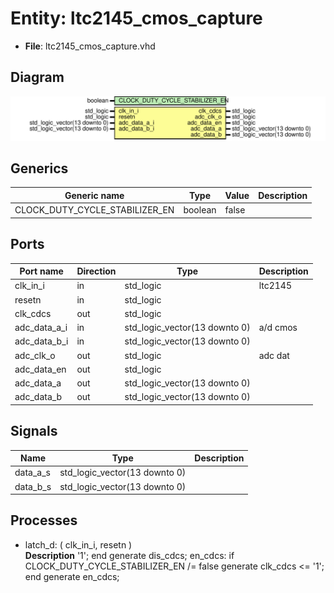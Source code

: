 # Entity: ltc2145_cmos_capture

- **File**: ltc2145_cmos_capture.vhd
## Diagram

![Diagram](ltc2145_cmos_capture.svg "Diagram")
## Generics

| Generic name                   | Type    | Value | Description |
| ------------------------------ | ------- | ----- | ----------- |
| CLOCK_DUTY_CYCLE_STABILIZER_EN | boolean | false |             |
## Ports

| Port name    | Direction | Type                          | Description |
| ------------ | --------- | ----------------------------- | ----------- |
| clk_in_i     | in        | std_logic                     | ltc2145     |
| resetn       | in        | std_logic                     |             |
| clk_cdcs     | out       | std_logic                     |             |
| adc_data_a_i | in        | std_logic_vector(13 downto 0) | a/d cmos    |
| adc_data_b_i | in        | std_logic_vector(13 downto 0) |             |
| adc_clk_o    | out       | std_logic                     | adc dat     |
| adc_data_en  | out       | std_logic                     |             |
| adc_data_a   | out       | std_logic_vector(13 downto 0) |             |
| adc_data_b   | out       | std_logic_vector(13 downto 0) |             |
## Signals

| Name      | Type                          | Description |
| --------- | ----------------------------- | ----------- |
| data_a_s  | std_logic_vector(13 downto 0) |             |
|  data_b_s | std_logic_vector(13 downto 0) |             |
## Processes
- latch_d: ( clk_in_i, resetn )
</br>**Description**
'1'; end generate dis_cdcs; en_cdcs: if CLOCK_DUTY_CYCLE_STABILIZER_EN /= false generate 	clk_cdcs <= '1'; end generate en_cdcs; 
